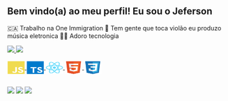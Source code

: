 ## Bem vindo(a) ao meu perfil! Eu sou o Jeferson 
 🇨🇦 Trabalho na One Immigration
🎵 Tem gente que toca violão eu produzo música eletronica
👨‍💻 Adoro tecnologia
 <div>
  <a href="https://github.com/zjefersound">
  <img height="180em" src="https://github-readme-stats.vercel.app/api?username=zjefersound&show_icons=true&theme=dracula&include_all_commits=true&count_private=true"/>
  <img height="180em" src="https://github-readme-stats.vercel.app/api/top-langs/?username=zjefersound&layout=compact&langs_count=16&theme=dracula"/>
<div>
<div style="display: inline_block"><br>
  <img align="center" alt="zjefersound-Js" height="30" width="40" src="https://raw.githubusercontent.com/devicons/devicon/master/icons/javascript/javascript-plain.svg">
  <img align="center" alt="zjefersound-Ts" height="30" width="40" src="https://raw.githubusercontent.com/devicons/devicon/master/icons/typescript/typescript-plain.svg">
  <img align="center" alt="zjefersound-React" height="30" width="40" src="https://raw.githubusercontent.com/devicons/devicon/master/icons/react/react-original.svg">
  <img align="center" alt="zjefersound-HTML" height="30" width="40" src="https://raw.githubusercontent.com/devicons/devicon/master/icons/html5/html5-original.svg">
  <img align="center" alt="zjefersound-CSS" height="30" width="40" src="https://raw.githubusercontent.com/devicons/devicon/master/icons/css3/css3-original.svg">
</div>
  
  ##
 
<div> 
  <a href="https://instagram.com/zjefersound" target="_blank"><img src="https://img.shields.io/badge/-Instagram-%23E4405F?style=for-the-badge&logo=instagram&logoColor=white" target="_blank"></a>
  <a href = "mailto: zjefersound@gmail.com"><img src="https://img.shields.io/badge/-Gmail-%23333?style=for-the-badge&logo=gmail&logoColor=white" target="_blank"></a>
  <a href="https://www.linkedin.com/in/jeferson-santos-moraes-de-souza-81223a192" target="_blank"><img src="https://img.shields.io/badge/-LinkedIn-%230077B5?style=for-the-badge&logo=linkedin&logoColor=white" target="_blank"></a> 
</div>
